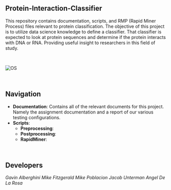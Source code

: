 ## Protein-Interaction-Classifier

This repository contains documentation, scripts, and RMP (Rapid Miner Process) files relevant to protein classification. The objective of this project is to utilize data science knowledge to define a classifier. That classifier is expected to look at protein sequences and determine if the protein interacts with DNA or RNA. Providing useful insight to researchers in this field of study.

&nbsp;

![OS](https://www.ebi.ac.uk/training/online/sites/ebi.ac.uk.training.online/files/user/71/images/figure1.png)

&nbsp;

## Navigation
* __Documentation__: Contains all of the relevant documents for this project. Namely the assignment documentation and a report of our various testing configurations. 
* __Scripts__: 
  * __Preprocessing__:
  * __Postprocessing__:
  * __RapidMiner__:

&nbsp;

## Developers
_Gavin Alberghini_
_Mike Fitzgerald_
_Mike Poblacion_
_Jacob Unterman_
_Angel De La Rosa_
